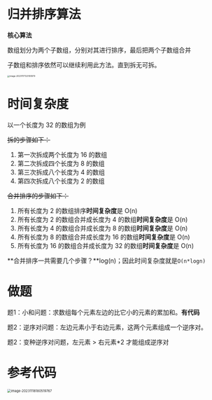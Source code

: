 # 归并排序算法

**核心算法**

数组划分为两个子数组，分别对其进行排序，最后把两个子数组合并

子数组和排序依然可以继续利用此方法。直到拆无可拆。

<img src="C:\ImageA\image-20231117123100979.png" alt="image-20231117123100979" style="zoom:33%;" />

# 时间复杂度

以一个长度为 32 的数组为例

~~拆的步骤如下：~~

1. 第一次拆成两个长度为 16 的数组
2. 第二次拆成四个长度为 8 的数组
3. 第三次拆成八个长度为 4 的数组
4. 第四次拆成八个长度为 2 的数组

~~合并排序的步骤如下：~~

1. 所有长度为 2 的数组排序**时间复杂度**是 O(n)
2. 所有长度为 2 的数组合并成长度为 4 的数组**时间复杂度**是 O(n)
3. 所有长度为 4 的数组合并成长度为 8 的数组**时间复杂度**是 O(n)
4. 所有长度为 8 的数组合并成长度为 16 的数组**时间复杂度**是 O(n)
5. 所有长度为 16 的数组合并成长度为 32 的数组**时间复杂度**是 O(n)

**合并排序一共需要几个步骤？**log(n)；因此时间复杂度就是`O(n*logn) `

# 做题

题1：小和问题：求数组每个元素左边的比它小的元素的累加和。**有代码**

题2：逆序对问题：左边元素小于右边元素，这两个元素组成一个逆序对。

题2：变种逆序对问题，左元素 > 右元素*2 才能组成逆序对

# 参考代码

<img src="C:\ImageA\image-20231118180519767.png" alt="image-20231118180519767" style="zoom:53%;" />
